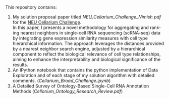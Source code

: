 This repository contains:
1. My solution proposal paper titled _NEU_Cellarium_Challenge_Nimish.pdf_ for the [NEU Cellarium Challenge](https://github.com/cellarium-ai/cellarium-neu-challenge).</br>
In this paper, I presents a novel methodology for aggregating and rank-
ing nearest neighbors in single-cell RNA sequencing (scRNA-seq) data by
integrating gene expression similarity measures with cell type hierarchical
information. The approach leverages the distances provided by a nearest
neighbor search engine, adjusted by a hierarchical component to reflect
the biological relevance of cell type relationships, aiming to enhance the
interpretability and biological significance of the results.
2. An IPython notebook that contains the python implementation of Data Exploration and of each stage of my solution algorithm with detailed comments. (_Cellarium_Broad_Challenge.ipynb_)
3. A Detailed Survey of Ontology-Based Single-Cell RNA Annotation Methods (_Cellarium_Ontology_Research_Review.pdf_)
